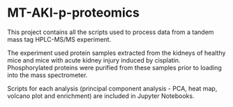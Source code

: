 # MT-AKI-p-proteomics
This project contains all the scripts used to process data from a tandem mass tag HPLC-MS/MS experiment.

The experiment used protein samples extracted from the kidneys of healthy mice and mice with acute kidney injury induced by cisplatin. Phosphorylated proteins were purified from these samples prior to loading into the mass spectrometer.

Scripts for each analysis (principal component analysis - PCA, heat map, volcano plot and enrichment) are included in Jupyter Notebooks.
